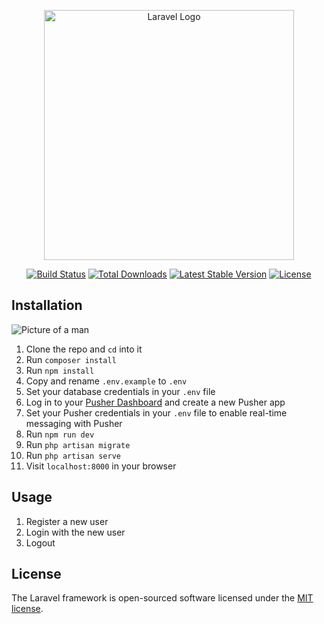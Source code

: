 <p align="center"><a href="https://laravel.com" target="_blank"><img src="https://raw.githubusercontent.com/laravel/art/master/logo-lockup/5%20SVG/2%20CMYK/1%20Full%20Color/laravel-logolockup-cmyk-red.svg" width="400" alt="Laravel Logo"></a></p>

<p align="center">
<a href="https://github.com/laravel/framework/actions"><img src="https://github.com/laravel/framework/workflows/tests/badge.svg" alt="Build Status"></a>
<a href="https://packagist.org/packages/laravel/framework"><img src="https://img.shields.io/packagist/dt/laravel/framework" alt="Total Downloads"></a>
<a href="https://packagist.org/packages/laravel/framework"><img src="https://img.shields.io/packagist/v/laravel/framework" alt="Latest Stable Version"></a>
<a href="https://packagist.org/packages/laravel/framework"><img src="https://img.shields.io/packagist/l/laravel/framework" alt="License"></a>
</p>

## Installation


<img src="img/man.png" alt="Picture of a man">


1. Clone the repo and `cd` into it
2. Run `composer install`
3. Run `npm install`
4. Copy and rename `.env.example` to `.env`
5. Set your database credentials in your `.env` file
6. Log in to your <a href="https://dashboard.pusher.com/">Pusher Dashboard</a> and create a new Pusher app
7. Set your Pusher credentials in your `.env` file to enable real-time messaging with Pusher
8. Run `npm run dev`
9. Run `php artisan migrate`
10. Run `php artisan serve`
11. Visit `localhost:8000` in your browser

## Usage

1. Register a new user
2. Login with the new user
3. Logout

## License

The Laravel framework is open-sourced software licensed under the [MIT license](https://opensource.org/licenses/MIT).
